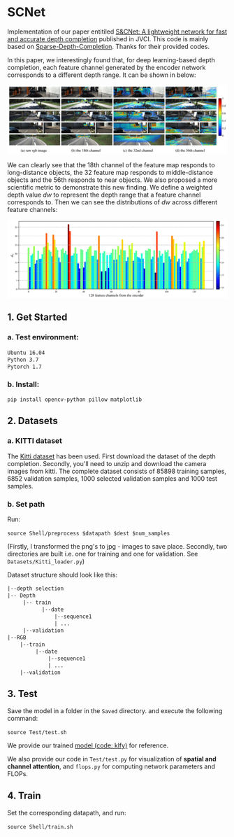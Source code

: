 # SCNet
Implementation of our paper entitiled [S&CNet: A lightweight network for fast and accurate depth completion](https://www.sciencedirect.com/science/article/abs/pii/S1047320321001450) published in JVCI. This code is mainly based on [Sparse-Depth-Completion](https://github.com/wvangansbeke/Sparse-Depth-Completion). Thanks for their provided codes.

In this paper, we interestingly found that, for deep learning-based depth completion, each feature channel generated by the encoder network corresponds to a different depth range. It can be shown in below:
<div align=center>
  <img src="Figs/channel_attention.png" >
</div>

We can clearly see that the 18th channel of the feature map responds to long-distance objects, the 32 feature map responds to middle-distance objects and the 56th responds to near objects. We also proposed a more scientific metric to demonstrate this new finding. We define a weighted depth value *dw* to represent the depth range that a feature channel corresponds to. Then we can see the distributions of *dw* across different feature channels:
<div align=center>
  <img src="Figs/depth_weight.png" >
</div>


## 1. Get Started
### a. Test environment:
```shell script
Ubuntu 16.04
Python 3.7
Pytorch 1.7
```
### b. Install:
```shell script
pip install opencv-python pillow matplotlib
```
## 2. Datasets
### a. KITTI dataset
The [Kitti dataset](www.cvlibs.net/datasets/kitti/) has been used. First download the dataset of the depth completion. Secondly, you'll need to unzip and download the camera images from kitti. The complete dataset consists of 85898 training samples, 6852 validation samples, 1000 selected validation samples and 1000 test samples.
### b. Set path
Run:

`source Shell/preprocess $datapath $dest $num_samples`

(Firstly, I transformed the png's to jpg - images to save place. Secondly, two directories are built i.e. one for training and one for validation. See `Datasets/Kitti_loader.py`)

Dataset structure should look like this:
```
|--depth selection
|-- Depth
     |-- train
           |--date
               |--sequence1
               | ...
     |--validation
|--RGB
    |--train
         |--date
             |--sequence1
             | ...
    |--validation
```
## 3. Test
Save the model in a folder in the `Saved` directory. and execute the following command:

`source Test/test.sh`

We provide our trained [model (code: klfy)](https://pan.baidu.com/s/1QSwEVst0RnKOreVEieio0A) for reference.

We also provide our code in `Test/test.py` for visualization of **spatial and channel attention**, and `flops.py` for computing network parameters and FLOPs.
## 4. Train
Set the corresponding datapath, and run:

`source Shell/train.sh`
